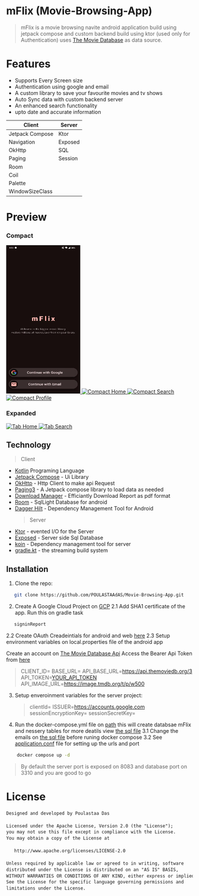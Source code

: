 # mFlix (Movie-Browsing-App)

> mFlix is a movie browsing navite android application build using jetpack compose and custom backend build using ktor (used only for Authentication) uses [The Movie Database](https://developer.themoviedb.org/reference/intro/getting-started) as data source.

# Features

- Supports Every Screen size
- Authentication using google and email
- A custom library to save your favourite movies and tv shows
- Auto Sync data with custom backend server
- An enhanced search functionality
- upto date and accurate information

| **Client**      | **Server** |
| --------------- | ---------- |
| Jetpack Compose | Ktor       |
| Navigation      | Exposed    |
| OkHttp          | SQL        |
| Paging          | Session    |
| Room            |            |
| Coil            |            |
| Palette         |            |
| WindowSizeClass |            |

# Preview

### Compact

<a href="https://github.com/POULASTAAdAS/Movie-Browsing-App/blob/main/ss/mobile/auth_mFlix.gif">
    <img src="https://github.com/POULASTAAdAS/Movie-Browsing-App/blob/main/ss/mobile/auth_mFlix.gif" width="200" height="400" alt="Auth Preview">
</a>
<a href="https://github.com/POULASTAAdAS/Movie-Browsing-App/blob/main/ss/mobile/home_mFlix.gif">
    <img src="https://github.com/POULASTAAdAS/Movie-Browsing-App/blob/main/ss/mobile/home_mFlix.gif" width="200" height="400" alt="Compact Home">
</a>
<a href="https://github.com/POULASTAAdAS/Movie-Browsing-App/blob/main/ss/mobile/preview.gif">
    <img src="https://github.com/POULASTAAdAS/Movie-Browsing-App/blob/main/ss/mobile/preview.gif" width="200" height="400" alt="Compact Search">
</a>
<a href="https://github.com/POULASTAAdAS/Movie-Browsing-App/blob/main/ss/mobile/preview.gif">
    <img src="https://github.com/POULASTAAdAS/Movie-Browsing-App/blob/main/ss/mobile/preview.gif" width="200" height="400" alt="Compact Profile">
</a>

### Expanded

<a href="https://github.com/POULASTAAdAS/Movie-Browsing-App/blob/main/ss/tab/tab%20home.gif">
    <img src="https://github.com/POULASTAAdAS/Movie-Browsing-App/blob/main/ss/tab/tab%20home.gif"  alt="Tab Home">
</a>
<a href="https://github.com/POULASTAAdAS/Movie-Browsing-App/blob/main/ss/tab/tab%20home.gif">
    <img src="https://github.com/POULASTAAdAS/Movie-Browsing-App/blob/main/ss/tab/tab%20home.gif"  alt="Tab Search">
</a>

## Technology

> Client

- [Kotlin](https://kotlinlang.org/) Programing Language
- [Jetpack Compose](https://developer.android.com/jetpack?gad_source=1&gclid=Cj0KCQiA88a5BhDPARIsAFj595jSVle89CMGPqnq6A0C-V8KNDyNR8K_vGQZzUDgCO00VtoKs555fUsaAtXQEALw_wcB&gclsrc=aw.ds) - Ui Library
- [OkHttp](https://square.github.io/okhttp/) - Http Client to make api Request
- [Paging3](https://developer.android.com/topic/libraries/architecture/paging/v3-overview) - A Jetpack compose library to load data as needed
- [Download Manager](https://developer.android.com/reference/kotlin/android/app/DownloadManager) - Efficiantly Download Report as pdf format
- [Room](https://developer.android.com/training/data-storage/room) - SqlLight Database for android
- [Dagger Hilt](https://developer.android.com/training/dependency-injection/hilt-android) - Dependency Management Tool for Android
  > Server
- [Ktor](https://ktor.io/) - evented I/O for the Server
- [Exposed](https://ktor.io/docs/server-integrate-database.html) - Server side Sql Database
- [koin](https://insert-koin.io/) - Dependency management tool for server
- [gradle.kt](https://docs.gradle.org/current/userguide/kotlin_dsl.html) - the streaming build system

## Installation

1. Clone the repo:

```sh
   git clone https://github.com/POULASTAAdAS/Movie-Browsing-App.git
```

2. Create A Google Cloud Project on [GCP](https://console.cloud.google.com/projectcreate)
   2.1 Add SHA1 certificate of the app. Run this on gradle task

```sh
   signinReport
```

2.2 Create OAuth Creadeintials for android and web [here](https://console.cloud.google.com/apis/credentials)
2.3 Setup environment variables on local.properties file of the android app

Create an account on [The Movie Database Api](https://www.themoviedb.org/u/)
Access the Bearer Api Token from [here](https://www.themoviedb.org/settings/api)

> CLIENT_ID=
> BASE_URL=
> API_BASE_URL=https://api.themoviedb.org/3
> API_TOKEN=[YOUR_API_TOKEN](https://www.themoviedb.org/settings/api)
> API_IMAGE_URL=https://image.tmdb.org/t/p/w500

3. Setup enveroinment variables for the server project:

   > clientId=
   > ISSUER=https://accounts.google.com
   > sessionEncryptionKey=
   > sessionSecretKey=

4. Run the docker-compose.yml file on [path](https://github.com/POULASTAAdAS/Movie-Browsing-App/blob/main/mFlexAuth/docker-compose.yml) this will create databsae mFlix and nessery tables for more deatils view [the sql file](https://github.com/POULASTAAdAS/Movie-Browsing-App/blob/main/mFlexAuth/docker/mysql/init.sql)
   3.1 Change the emails on [the sql file](https://github.com/POULASTAAdAS/Leave-Management-System/blob/main/LMSServer/mysql/init.sql) before runing docker compose
   3.2 See [application.conf](https://github.com/POULASTAAdAS/Leave-Management-System/blob/main/LMSServer/src/main/resources/application.conf) file for setting up the urls and port

```sh
    docker compose up -d
```

> By default the server port is exposed on 8083 and database port on 3310
> and you are good to go

# License

```xml
Designed and developed by Poulastaa Das

Licensed under the Apache License, Version 2.0 (the "License");
you may not use this file except in compliance with the License.
You may obtain a copy of the License at

   http://www.apache.org/licenses/LICENSE-2.0

Unless required by applicable law or agreed to in writing, software
distributed under the License is distributed on an "AS IS" BASIS,
WITHOUT WARRANTIES OR CONDITIONS OF ANY KIND, either express or implied.
See the License for the specific language governing permissions and
limitations under the License.
```
